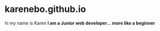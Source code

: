 # karenebo.github.io
hi my name is Karen
<b> I am a Junior web developer... more like a beginner </b>
